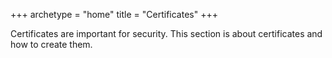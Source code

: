 +++
archetype = "home"
title = "Certificates"
+++

Certificates are important for security. This section is about certificates and how to create them.
